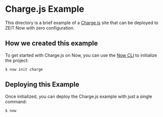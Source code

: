 # Charge.js Example

This directory is a brief example of a [Charge.js](https://charge.js.org/) site that can be deployed to ZEIT Now with zero configuration.

## How we created this example 

To get started with Charge.js on Now, you can use the [Now CLI](https://zeit.co/download) to initialize the project:

```shell
$ now init charge
```

## Deploying this Example

Once initialized, you can deploy the Charge.js example with just a single command:

```shell
$ now
```
